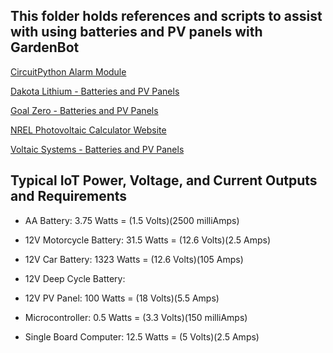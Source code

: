 ## This folder holds references and scripts to assist with using batteries and PV panels with GardenBot

[CircuitPython Alarm Module](https://docs.circuitpython.org/en/latest/shared-bindings/alarm/index.html)

[Dakota Lithium - Batteries and PV Panels](https://dakotalithium.com)

[Goal Zero - Batteries and PV Panels](https://www.goalzero.com)

[NREL Photovoltaic Calculator Website](https://pvwatts.nrel.gov/index.php)

[Voltaic Systems - Batteries and PV Panels](https://voltaicsystems.com)

## Typical IoT Power, Voltage, and Current Outputs and Requirements

- AA Battery:                 3.75 Watts = (1.5 Volts)(2500 milliAmps)

- 12V Motorcycle Battery:     31.5 Watts = (12.6 Volts)(2.5 Amps)

- 12V Car Battery:            1323 Watts = (12.6 Volts)(105 Amps)

- 12V Deep Cycle Battery:

- 12V PV Panel:               100 Watts = (18 Volts)(5.5 Amps)

- Microcontroller:            0.5 Watts = (3.3 Volts)(150 milliAmps) 

- Single Board Computer:      12.5 Watts = (5 Volts)(2.5 Amps)
